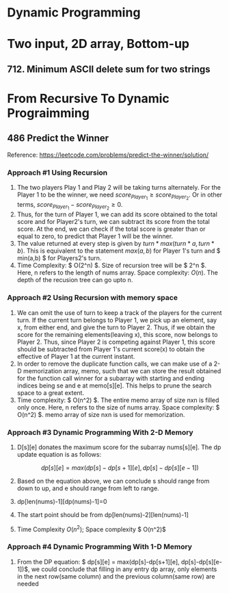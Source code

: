 # Dynamic Programming

# Two input, 2D array, Bottom-up

## 712. Minimum ASCII delete sum for two strings

#  From Recursive To Dynamic Prograimming

## 486 Predict the Winner

Reference: https://leetcode.com/problems/predict-the-winner/solution/

### Approach #1 Using Recursion

1. The two players Play 1 and Play 2 will be taking turns alternately. For the Player 1 to be the winner, we need $score_{Player_1} \geq score_{Player_2}$. Or in other terms, $score_{Player_1} - score_{Player_2} \geq 0$.
2. Thus, for the turn of Player 1, we can add its score obtained to the total score and for Player2's turn, we can subtract its score from the total score. At the end, we can check if the total score is greater than or equal to zero, to predict that Player 1 will be the winner.
3. The value returned at every step is given by $turn*max(turn*a,turn*b)$. This is equivalent to the statement $max(a,b)$ for Player 1's turn and $ min(a,b) $ for Players2's turn. 
4. Time Complexity: $ O(2^n) $. Size of recursion tree will be $ 2^n $. Here, n refers to the length of nums array.
   Space complexity: $O(n)$. The depth of the recusion tree can go upto n.
   
### Approach #2 Using Recursion with memory space

1. We can omit the use of turn to keep a track of the players for the current turn. If the current turn belongs to Player 1, we pick up an element, say x, from either end, and give the turn to Player 2. Thus, if we obtain the score for the remaining elements(leaving x), this score, now belongs to Player 2. Thus, since Player 2 is competing against Player 1, this score should be subtracted from Player 1's current score(x) to obtain the effective of Player 1 at the current instant.
2. In order to remove the duplicate function calls, we can make use of a 2-D memorization array, memo, such that we can store the result obtained for the function call winner for a subarray with starting and ending indices being se and e at memo[s][e]. This helps to prune the search space to a great extent.
3. Time complexity: $ O(n^2) $. The entire memo array of size nxn is filled only once. Here, n refers to the size of nums array.
   Space complexity: $ O(n^2) $. memo array of size nxn is used for memorization.

### Approach #3 Dynamic Programming With 2-D Memory

1. D[s][e] donates the maximum score for the subarray nums[s][e]. The dp update equation is as follows:

    $$ dp[s][e] = max(dp[s]-dp[s+1][e], dp[s]-dp[s][e-1])$$
    
2. Based on the equation above, we can conclude s should range from down to up, and e should range from left to range.

3. dp[len(nums)-1][dp(nums)-1]=0

4. The start point should be from dp[len(nums)-2][len(nums)-1]

5. Time Complexity $O(n^2)$; Space complexity $ O(n^2)$


### Approach #4 Dynamic Programming With 1-D Memory

1. From the DP equation: $ dp[s][e] = max(dp[s]-dp[s+1][e], dp[s]-dp[s][e-1])$, we could conclude that filling in any entry dp array, only elements in the next row(same column) and the previous column(same row) are needed

